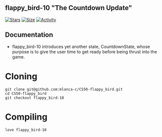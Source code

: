 ## flappy_bird-10 "The Countdown Update"

 [![Stars](https://img.shields.io/github/stars/mlanca-c/CS50-flappy_bird?color=ffff00&label=Stars&logo=Stars&style=?style=flat)](https://github.com/mlanca-c/CS50-flappy_bird)
 [![Size](https://img.shields.io/github/repo-size/mlanca-c/CS50-flappy_bird?color=blue&label=Size&logo=Size&style=?style=flat)](https://github.com/mlanca-c/CS50-flappy_bird)
 [![Activity](https://img.shields.io/github/last-commit/mlanca-c/CS50-flappy_bird?color=red&label=Last%20Commit&style=flat)](https://github.com/mlanca-c/CS50-flappy_bird)

## Documentation

 * flappy_bird-10 introduces yet another state, CountdownState, whose purpose is to give the user time to get ready before being thrust into the game.
 
# Cloning

 ```
 git clone git@github.com:mlanca-c/CS50-flappy_bird.git
 cd CS50-flappy_bird
 git checkout flappy_bird-10
 ```
 
# Compiling
 
 ```
 love flappy_bird-10
 ```

